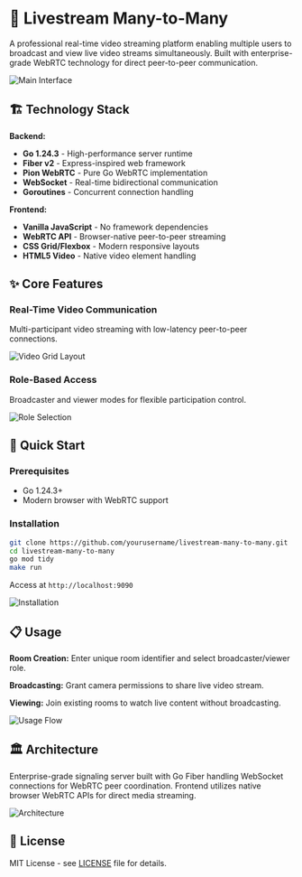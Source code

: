 # 🎥 Livestream Many-to-Many

A professional real-time video streaming platform enabling multiple users to broadcast and view live video streams simultaneously. Built with enterprise-grade WebRTC technology for direct peer-to-peer communication.

![Main Interface](screenshots/main-interface.png)

## 🏗️ Technology Stack

**Backend:**
- **Go 1.24.3** - High-performance server runtime
- **Fiber v2** - Express-inspired web framework
- **Pion WebRTC** - Pure Go WebRTC implementation
- **WebSocket** - Real-time bidirectional communication
- **Goroutines** - Concurrent connection handling

**Frontend:**
- **Vanilla JavaScript** - No framework dependencies
- **WebRTC API** - Browser-native peer-to-peer streaming
- **CSS Grid/Flexbox** - Modern responsive layouts
- **HTML5 Video** - Native video element handling

## ✨ Core Features

### Real-Time Video Communication
Multi-participant video streaming with low-latency peer-to-peer connections.

![Video Grid Layout](screenshots/video-grid.png)

### Role-Based Access
Broadcaster and viewer modes for flexible participation control.

![Role Selection](screenshots/role-selection.png)

## 🚀 Quick Start

### Prerequisites
- Go 1.24.3+
- Modern browser with WebRTC support

### Installation
```bash
git clone https://github.com/yourusername/livestream-many-to-many.git
cd livestream-many-to-many
go mod tidy
make run
```

Access at `http://localhost:9090`

![Installation](screenshots/installation.png)

## 📋 Usage

**Room Creation:** Enter unique room identifier and select broadcaster/viewer role.

**Broadcasting:** Grant camera permissions to share live video stream.

**Viewing:** Join existing rooms to watch live content without broadcasting.

![Usage Flow](screenshots/usage-flow.png)

## 🏛️ Architecture

Enterprise-grade signaling server built with Go Fiber handling WebSocket connections for WebRTC peer coordination. Frontend utilizes native browser WebRTC APIs for direct media streaming.

![Architecture](screenshots/architecture.png)

## 📝 License

MIT License - see [LICENSE](LICENSE) file for details.